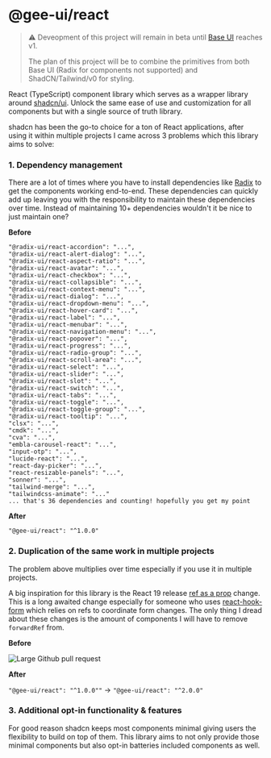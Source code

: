 # @gee-ui/react

> ⚠️ Deveopment of this project will remain in beta until [Base UI](https://github.com/mui/base-ui) reaches v1.
>
> The plan of this project will be to combine the primitives from both Base UI (Radix for components not supported) and ShadCN/Tailwind/v0 for styling.

React (TypeScript) component library which serves as a wrapper library around [shadcn/ui](https://ui.shadcn.com/). Unlock the same ease of use and customization for all components but with a single source of truth library.

shadcn has been the go-to choice for a ton of React applications, after using it within multiple projects I came across 3 problems which this library aims to solve:

### 1. Dependency management

There are a lot of times where you have to install dependencies like [Radix](https://www.radix-ui.com/) to get the components working end-to-end. These dependencies can quickly add up leaving you with the responsibility to maintain these dependencies over time. Instead of maintaining 10+ dependencies wouldn't it be nice to just maintain one?

**Before**

```
"@radix-ui/react-accordion": "...",
"@radix-ui/react-alert-dialog": "...",
"@radix-ui/react-aspect-ratio": "...",
"@radix-ui/react-avatar": "...",
"@radix-ui/react-checkbox": "...",
"@radix-ui/react-collapsible": "...",
"@radix-ui/react-context-menu": "...",
"@radix-ui/react-dialog": "...",
"@radix-ui/react-dropdown-menu": "...",
"@radix-ui/react-hover-card": "...",
"@radix-ui/react-label": "...",
"@radix-ui/react-menubar": "...",
"@radix-ui/react-navigation-menu": "...",
"@radix-ui/react-popover": "...",
"@radix-ui/react-progress": "...",
"@radix-ui/react-radio-group": "...",
"@radix-ui/react-scroll-area": "...",
"@radix-ui/react-select": "...",
"@radix-ui/react-slider": "...",
"@radix-ui/react-slot": "...",
"@radix-ui/react-switch": "...",
"@radix-ui/react-tabs": "...",
"@radix-ui/react-toggle": "...",
"@radix-ui/react-toggle-group": "...",
"@radix-ui/react-tooltip": "...",
"clsx": "...",
"cmdk": "...",
"cva": "...",
"embla-carousel-react": "...",
"input-otp": "...",
"lucide-react": "...",
"react-day-picker": "...",
"react-resizable-panels": "...",
"sonner": "...",
"tailwind-merge": "...",
"tailwindcss-animate": "..."
... that's 36 dependencies and counting! hopefully you get my point

```

**After**

```
"@gee-ui/react": "^1.0.0"
```

### 2. Duplication of the same work in multiple projects

The problem above multiplies over time especially if you use it in multiple projects.

A big inspiration for this library is the React 19 release [ref as a prop](https://react.dev/blog/2024/04/25/react-19#ref-as-a-prop) change. This is a long awaited change especially for someone who uses [react-hook-form](https://react-hook-form.com/) which relies on refs to coordinate form changes. The only thing I dread about these changes is the amount of components I will have to remove `forwardRef` from.

**Before**

![Large Github pull request](https://res.cloudinary.com/michaelgee/image/upload/v1716049756/Screenshot_2024-05-18_at_12.29.00_PM_q8pf9h.png)

**After**

`"@gee-ui/react": "^1.0.0""` -> `"@gee-ui/react": "^2.0.0"`

### 3. Additional opt-in functionality & features

For good reason shadcn keeps most components minimal giving users the flexibility to build on top of them. This library aims to not only provide those minimal components but also opt-in batteries included components as well.
